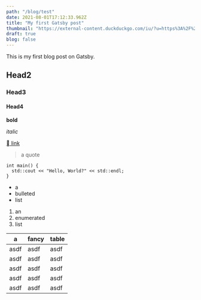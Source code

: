```yaml
---
path: "/blog/test"
date: 2021-08-01T17:12:33.962Z
title: "My first Gatsby post"
thumbnail: "https://external-content.duckduckgo.com/iu/?u=https%3A%2F%2Fd.newsweek.com%2Fen%2Ffull%2F1680706%2Fnational-cookie-day.jpg"
draft: true
blog: false
---
```


This is my first blog post on Gatsby. 

## Head2
### Head3
#### Head4

__bold__

_italic_

[ link](https://www.apple.com)

> a quote

    int main() {
      std::cout << "Hello, World?" << std::endl;
    }

- a
- bulleted
- list

1. an
2. enumerated
3. list

| a | fancy | table |
|---|---|---|
| asdf | asdf | asdf |
| asdf | asdf | asdf |
| asdf | asdf | asdf |
| asdf | asdf | asdf |
| asdf | asdf | asdf |